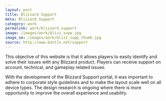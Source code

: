```yaml
---
layout: post
title: Blizzard Support
meta: Blizzard Support
category: work
permalink: work/blizzard_support
image: /images/work/blizz_supp.jpg
image_sm: /images/work/blizz_supp_thumb.jpg
source: http://www.battle.net/support
---
```


This objective of this website is that it allows players to easily identify and solve their issues with any Blizzard product. Players can receive support on account, technical, and gameplay related issues.

With the development of the Blizzard Support portal, it was important to adhere to corporate style guidelines and to make the layout scale well on all device types. The design research is ongoing where there is more opportunity to improve the overall experience and usability.

